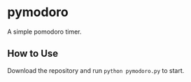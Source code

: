 # pymodoro
A simple pomodoro timer.

## How to Use
Download the repository and run `python pymodoro.py` to start.
